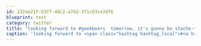 ```yaml
---
id: 232ae21f-b3ff-4dc2-a7d2-3f1c63ce2df6
blueprint: text
category: twitter
title: "looking forward to #geekbeers  tomorrow. it's gonna be stache-tastic"
caption: 'looking forward to <span class="hashtag hashtag_local">#<a href="http://tweettemp.darylchymko.ca/?tag=geekbeers">geekbeers</a>  tomorrow. it''s gonna be stache-tastic'
---
```

